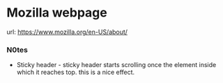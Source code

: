 # Mozilla webpage 

url: https://www.mozilla.org/en-US/about/

### N0tes

- Sticky header - sticky header starts scrolling once the element inside which it reaches top. this is a nice effect.
